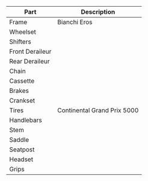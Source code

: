 
| Part            | Description                 |
| --------------- | --------------------------- |
| Frame           | Bianchi Eros                |
| Wheelset        |                             |
| Shifters        |                             |
| Front Deraileur |                             |
| Rear Deraileur  |                             |
| Chain           |                             |
| Cassette        |                             |
| Brakes          |                             |
| Crankset        |                             |
| Tires           | Continental Grand Prix 5000 |
| Handlebars      |                             |
| Stem            |                             |
| Saddle          |                             |
| Seatpost        |                             |
| Headset         |                             |
| Grips           |                             |

